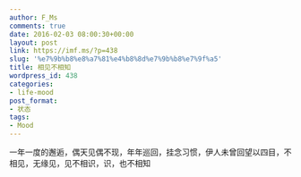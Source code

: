 ```yaml
---
author: F_Ms
comments: true
date: 2016-02-03 08:00:30+00:00
layout: post
link: https://imf.ms/?p=438
slug: '%e7%9b%b8%e8%a7%81%e4%b8%8d%e7%9b%b8%e7%9f%a5'
title: 相见不相知
wordpress_id: 438
categories:
- life-mood
post_format:
- 状态
tags:
- Mood
---
```


一年一度的邂逅，偶天见偶不现，年年巡回，挂念习惯，伊人未曾回望以四目，不相见，无缘见，见不相识，识，也不相知
